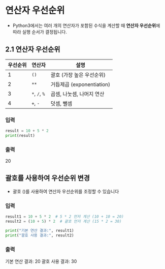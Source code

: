 # 연산자 우선순위
- Python3에서는 여러 개의 연산자가 포함된 수식을 계산할 때 **연산자 우선순위**에 따라 실행 순서가 결정됩니다.

## 2.1 연산자 우선순위
| 우선순위 | 연산자 | 설명 |
|------|--------|------------|
| 1 | `()` | 괄호 (가장 높은 우선순위) |
| 2 | `**` | 거듭제곱 (exponentiation) |
| 3 | `*`, `/`, `%` | 곱셈, 나눗셈, 나머지 연산 |
| 4 | `+`, `-` | 덧셈, 뺄셈 |

### 입력
```python
result = 10 + 5 * 2
print(result) 
```
### 출력
20


## 괄호를 사용하여 우선순위 변경
- 괄호 ()를 사용하여 연산자 우선순위를 조정할 수 있습니다

### 입력
```python
result1 = 10 + 5 * 2  # 5 * 2 먼저 계산 (10 + 10 = 20)
result2 = (10 + 5) * 2  # 괄호 먼저 계산 (15 * 2 = 30)

print("기본 연산 결과:", result1)  
print("괄호 사용 결과:", result2)  
```
### 출력
기본 연산 결과: 20
괄호 사용 결과: 30
